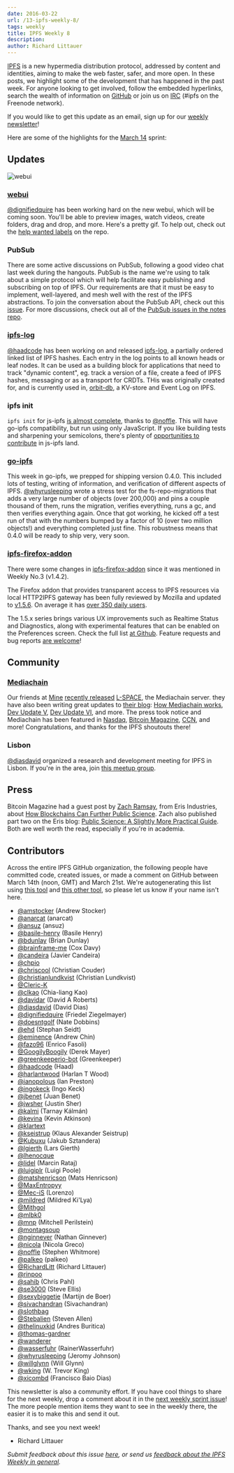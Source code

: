 ```yaml
---
date: 2016-03-22
url: /13-ipfs-weekly-8/
tags: weekly
title: IPFS Weekly 8
description:
author: Richard Littauer
---
```


[IPFS](//ipfs.io/) is a new hypermedia distribution protocol, addressed by content and identities, aiming to make the web faster, safer, and more open. In these posts, we highlight some of the development that has happened in the past week. For anyone looking to get involved, follow the embedded hyperlinks, search the wealth of information on [GitHub](//github.com/ipfs) or join us on [IRC](//webchat.freenode.net/?channels=ipfs) (#ipfs on the Freenode network).

If you would like to get this update as an email, sign up for our [weekly newsletter](http://eepurl.com/gL2Pi5)!

Here are some of the highlights for the [March 14](//github.com/ipfs/pm/issues/97) sprint:

## Updates

![webui](008_webui.gif)

### [webui](//github.com/ipfs/webui)

[@dignifiedquire](//github.com/dignifiedquire) has been working hard on the new webui, which will be coming soon. You'll be able to preview images, watch videos, create folders, drag and drop, and more. Here's a pretty gif. To help out, check out the [help wanted labels](//github.com/ipfs/webui/issues?q=is%3Aopen+is%3Aissue+label%3A%22help+wanted%22) on the repo.

### PubSub

There are some active discussions on PubSub, following a good video chat last week during the hangouts. PubSub is the name we're using to talk about a simple protocol which will help facilitate easy publishing and subscribing on top of IPFS. Our requirements are that it must be easy to implement, well-layered, and mesh well with the rest of the IPFS abstractions. To join the conversation about the PubSub API, check out this [issue](//github.com/ipfs/notes/issues/118). For more discussions, check out all of the [PubSub issues in the notes repo](//github.com/ipfs/notes/issues?utf8=%E2%9C%93&q=is%3Aissue+is%3Aopen+pubsub).

### [ipfs-log](//github.com/haadcode/ipfs-log)

[@haadcode](//github.com/haadcode) has been working on and released [ipfs-log](//github.com/haadcode/ipfs-log), a partially ordered linked list of IPFS hashes. Each entry in the log points to all known heads or leaf nodes. It can be used as a building block for applications that need to track "dynamic content", eg. track a version of a file, create a feed of IPFS hashes, messaging or as a transport for CRDTs. THis was originally created for, and is currently used in, [orbit-db](//github.com/haadcode/orbit-db), a KV-store and Event Log on IPFS.

### ipfs init

`ipfs init` for js-ipfs [is almost complete](//github.com/ipfs/js-ipfs/pull/91), thanks to [@noffle](//github.com/noffle). This will have go-ipfs compatibility, but run using only JavaScript. If you like building tests and sharpening your semicolons, there's plenty of [opportunities to contribute](//github.com/ipfs/js-ipfs#contribute) in js-ipfs land.

### [go-ipfs](//github.com/ipfs/go-ipfs)

This week in go-ipfs, we prepped for shipping version 0.4.0. This included lots of testing, writing of information, and verification of different aspects of IPFS. [@whyrusleeping](//github.com/whyrusleeping) wrote a stress test for the fs-repo-migrations that adds a very large number of objects (over 200,000) and pins a couple thousand of them, runs the migration, verifies ​everything​, runs a gc, and then verifies everything again. Once that got working, he kicked off a test run of that with the numbers bumped by a factor of 10 (over two million objects!) and everything completed just fine. This robustness means that 0.4.0 will be ready to ship very, very soon.

### [ipfs-firefox-addon](//github.com/lidel/ipfs-firefox-addon)

There were some changes in [ipfs-firefox-addon](//github.com/lidel/ipfs-firefox-addon) since it was mentioned in Weekly No.3 (v1.4.2).

The Firefox addon that provides transparent access to IPFS resources via local HTTP2IPFS gateway has been fully reviewed by Mozilla and updated to [v1.5.6](https://addons.mozilla.org/en-US/firefox/addon/ipfs-gateway-redirect/versions/1.5.6). On average it has [over 350 daily users](https://addons.mozilla.org/en-US/firefox/addon/ipfs-gateway-redirect/statistics/?last=365).

The 1.5.x series brings various UX improvements such as Realtime Status and Diagnostics, along with experimental features that can be enabled on the Preferences screen. Check the full list [at Github](//github.com/lidel/ipfs-firefox-addon#features). Feature requests and bug reports [are welcome](//github.com/lidel/ipfs-firefox-addon/issues)!

## Community

### [Mediachain](https://medium.com/mine-labs/mediachain-483f49cbe37a#.50am8s6cw)

Our friends at [Mine](http://www.mine.nyc/) [recently released](https://medium.com/mine-labs/mediachain-developer-update-vi-94d28cf6bc30#.kt6uoc9yk)
[L-SPACE](https://github.com/mediachain/L-SPACE), the Mediachain server. they
have also been writing great updates to [their blog](https://medium.com/mine-labs):
[How Mediachain works](https://medium.com/mine-labs/how-mediachain-works-5a5ccc1c3210#.tv0cv5kc8),
[Dev Update V](https://medium.com/mine-labs/mediachain-developer-update-v-a7f6006ad953#.j0esgkawa),
[Dev Update VI](https://medium.com/mine-labs/mediachain-developer-update-vi-94d28cf6bc30#.kt6uoc9yk),
and more. The press took notice and Mediachain has been featured in
[Nasdaq](http://www.nasdaq.com/article/mediachain-protect-digital-content-with-a-bitcoin-based-metadata-protocol-cm595895),
[Bitcoin Magazine](https://bitcoinmagazine.com/articles/mediachain-protect-digital-content-with-a-bitcoin-based-metadata-protocol-1458577763),
[CCN](https://www.cryptocoinsnews.com/protecting-rights-to-digital-works-with-blockchain-technology/),
and more! Congratulations, and thanks for the IPFS shoutouts there!

### Lisbon

[@diasdavid](//github.com/diasdavid) organized a research and development meeting for IPFS in Lisbon. If you're in the area, join [this meetup group](http://www.meetup.com/ipfs-lisbon-meetup/events/229530492/).

## Press

Bitcoin Magazine had a guest post by [Zach Ramsay](https://twitter.com/cerebralbosons), from Eris Industries, about [How Blockchains Can Further Public Science](http://www.nasdaq.com/article/how-blockchains-can-further-public-science-cm592775). Zach also published part two on the Eris blog: [Public Science: A Slightly More Practical Guide](https://db.erisindustries.com/science/2016/03/15/chains-and-science-how-to/). Both are well worth the read, especially if you're in academia.

## Contributors

Across the entire IPFS GitHub organization, the following people have committed code, created issues, or made a comment on GitHub between March 14th (noon, GMT) and March 21st. We're autogenerating this list using [this tool](//github.com/ipfs/weekly/blob/master/tools/get_commits.py) and [this other tool](//github.com/richardlitt/name-your-contributors), so please let us know if your name isn't here.

- [@amstocker](//github.com/amstocker) (Andrew Stocker)
- [@anarcat](//github.com/anarcat) (anarcat)
- [@ansuz](//github.com/ansuz) (ansuz)
- [@basile-henry](//github.com/basile-henry) (Basile Henry)
- [@bdunlay](//github.com/bdunlay) (Brian Dunlay)
- [@brainframe-me](//github.com/brainframe-me) (Cox Davy)
- [@candeira](//github.com/candeira) (Javier Candeira)
- [@chpio](//github.com/chpio)
- [@chriscool](//github.com/chriscool) (Christian Couder)
- [@christianlundkvist](//github.com/christianlundkvist) (Christian Lundkvist)
- [@Cleric-K](//github.com/Cleric-K)
- [@clkao](//github.com/clkao) (Chia-liang Kao)
- [@davidar](//github.com/davidar) (David A Roberts)
- [@diasdavid](//github.com/diasdavid) (David Dias)
- [@dignifiedquire](//github.com/dignifiedquire) (Friedel Ziegelmayer)
- [@doesntgolf](//github.com/doesntgolf) (Nate Dobbins)
- [@ehd](//github.com/ehd) (Stephan Seidt)
- [@eminence](//github.com/eminence) (Andrew Chin)
- [@fazo96](//github.com/fazo96) (Enrico Fasoli)
- [@GoogilyBoogily](//github.com/GoogilyBoogily) (Derek Mayer)
- [@greenkeeperio-bot](//github.com/greenkeeperio-bot) (Greenkeeper)
- [@haadcode](//github.com/haadcode) (Haad)
- [@harlantwood](//github.com/harlantwood) (Harlan T Wood)
- [@ianopolous](//github.com/ianopolous) (Ian Preston)
- [@ingokeck](//github.com/ingokeck) (Ingo Keck)
- [@jbenet](//github.com/jbenet) (Juan Benet)
- [@jwsher](//github.com/jwsher) (Justin Sher)
- [@kalmi](//github.com/kalmi) (Tarnay Kálmán)
- [@kevina](//github.com/kevina) (Kevin Atkinson)
- [@klartext](//github.com/klartext)
- [@kseistrup](//github.com/kseistrup) (Klaus Alexander Seistrup)
- [@Kubuxu](//github.com/Kubuxu) (Jakub Sztandera)
- [@lgierth](//github.com/lgierth) (Lars Gierth)
- [@lhenocque](//github.com/lhenocque)
- [@lidel](//github.com/lidel) (Marcin Rataj)
- [@luigiplr](//github.com/luigiplr) (Luigi Poole)
- [@matshenricson](//github.com/matshenricson) (Mats Henricson)
- [@MaxEntropyy](//github.com/MaxEntropyy)
- [@Mec-iS](//github.com/Mec-iS) (Lorenzo)
- [@mildred](//github.com/mildred) (Mildred Ki'Lya)
- [@Mithgol](//github.com/Mithgol)
- [@mlbk0](//github.com/mlbk0)
- [@mnp](//github.com/mnp) (Mitchell Perilstein)
- [@montagsoup](//github.com/montagsoup)
- [@nginnever](//github.com/nginnever) (Nathan Ginnever)
- [@nicola](//github.com/nicola) (Nicola Greco)
- [@noffle](//github.com/noffle) (Stephen Whitmore)
- [@palkeo](//github.com/palkeo) (palkeo)
- [@RichardLitt](//github.com/RichardLitt) (Richard Littauer)
- [@rinpoo](//github.com/rinpoo)
- [@sahib](//github.com/sahib) (Chris Pahl)
- [@se3000](//github.com/se3000) (Steve Ellis)
- [@sexybiggetje](//github.com/sexybiggetje) (Martijn de Boer)
- [@sivachandran](//github.com/sivachandran) (Sivachandran)
- [@slothbag](//github.com/slothbag)
- [@Stebalien](//github.com/Stebalien) (Steven Allen)
- [@thelinuxkid](//github.com/thelinuxkid) (Andres Buritica)
- [@thomas-gardner](//github.com/thomas-gardner)
- [@wanderer](//github.com/wanderer)
- [@wasserfuhr](//github.com/wasserfuhr) (RainerWasserfuhr)
- [@whyrusleeping](//github.com/whyrusleeping) (Jeromy Johnson)
- [@willglynn](//github.com/willglynn) (Will Glynn)
- [@wking](//github.com/wking) (W. Trevor King)
- [@xicombd](//github.com/xicombd) (Francisco Baio Dias)

This newsletter is also a community effort. If you have cool things to share for the next weekly, drop a comment about it in the [next weekly sprint issue](//github.com/ipfs/weekly/issues/31)! The more people mention items they want to see in the weekly there, the easier it is to make this and send it out.

Thanks, and see you next week!

- Richard Littauer

_Submit feedback about this issue [here](//github.com/ipfs/weekly/issues/29), or send us [feedback about the IPFS Weekly in general](//github.com/ipfs/weekly/issues/7)._
